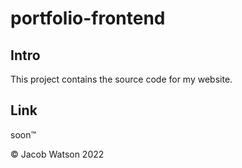 # portfolio-frontend

## Intro
This project contains the source code for my website.

## Link
soon™️

© Jacob Watson 2022